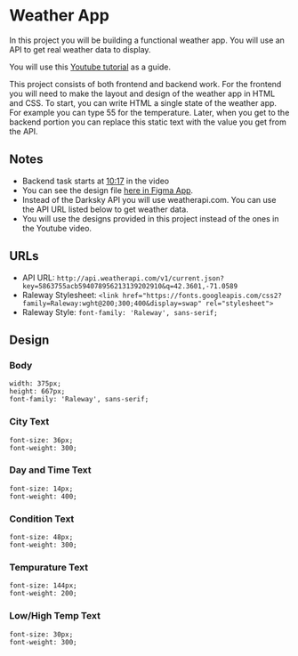 # Weather App

In this project you will be building a functional weather app. You will use an API to get real weather data to display.

You will use this [Youtube tutorial](https://youtu.be/wPElVpR1rwA) as a guide.

This project consists of both frontend and backend work. For the frontend you will need to make the layout and design of the weather app in HTML and CSS. To start, you can write HTML a single state of the weather app. For example you can type 55 for the temperature. Later, when you get to the backend portion you can replace this static text with the value you get from the API.

## Notes

- Backend task starts at [10:17](https://youtu.be/wPElVpR1rwA?t=617) in the video
- You can see the design file [here in Figma App](https://www.figma.com/file/8J0CQDU5CbzQjJSTtN3PGe/Design?node-id=0%3A1).
- Instead of the Darksky API you will use weatherapi.com. You can use the API URL listed below to get weather data.
- You will use the designs provided in this project instead of the ones in the Youtube video.

## URLs

- API URL: `http://api.weatherapi.com/v1/current.json?key=5863755acb594078956213139202910&q=42.3601,-71.0589`
- Raleway Stylesheet: `<link href="https://fonts.googleapis.com/css2?family=Raleway:wght@200;300;400&display=swap" rel="stylesheet">`
- Raleway Style: `font-family: 'Raleway', sans-serif;`

## Design

### Body

```
width: 375px;
height: 667px;
font-family: 'Raleway', sans-serif;
```

### City Text

```
font-size: 36px;
font-weight: 300;
```

### Day and Time Text

```
font-size: 14px;
font-weight: 400;
```

### Condition Text

```
font-size: 48px;
font-weight: 300;
```

### Tempurature Text

```
font-size: 144px;
font-weight: 200;
```

### Low/High Temp Text

```
font-size: 30px;
font-weight: 300;
```
